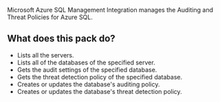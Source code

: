 Microsoft Azure SQL Management Integration manages the Auditing and Threat Policies for Azure SQL.

## What does this pack do?

- Lists all the servers.
- Lists all of the databases of the specified server.
- Gets the audit settings of the specified database.
- Gets the threat detection policy of the specified database.
- Creates or updates the database's auditing policy.
- Creates or updates the database's threat detection policy.
